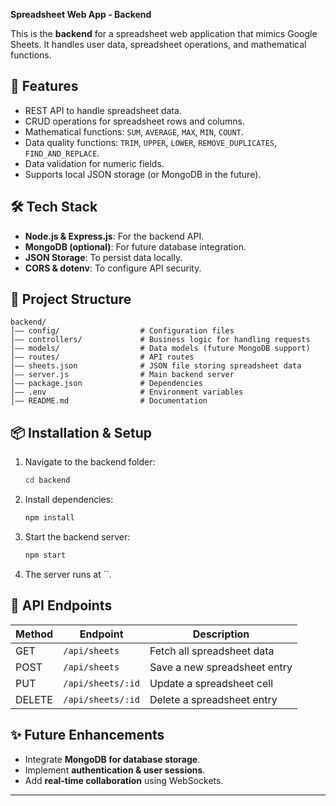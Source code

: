**Spreadsheet Web App - Backend**

This is the **backend** for a spreadsheet web application that mimics Google Sheets. It handles user data, spreadsheet operations, and mathematical functions.

## 🚀 Features

- REST API to handle spreadsheet data.
- CRUD operations for spreadsheet rows and columns.
- Mathematical functions: `SUM`, `AVERAGE`, `MAX`, `MIN`, `COUNT`.
- Data quality functions: `TRIM`, `UPPER`, `LOWER`, `REMOVE_DUPLICATES`, `FIND_AND_REPLACE`.
- Data validation for numeric fields.
- Supports local JSON storage (or MongoDB in the future).

## 🛠️ Tech Stack

- **Node.js & Express.js**: For the backend API.
- **MongoDB (optional)**: For future database integration.
- **JSON Storage**: To persist data locally.
- **CORS & dotenv**: To configure API security.

## 📂 Project Structure

```
backend/
│—— config/                  # Configuration files
│—— controllers/             # Business logic for handling requests
│—— models/                  # Data models (future MongoDB support)
│—— routes/                  # API routes
│—— sheets.json              # JSON file storing spreadsheet data
│—— server.js                # Main backend server
│—— package.json             # Dependencies
│—— .env                     # Environment variables
│—— README.md                # Documentation
```

## 📦 Installation & Setup

1. Navigate to the backend folder:
   ```sh
   cd backend
   ```
2. Install dependencies:
   ```sh
   npm install
   ```
3. Start the backend server:
   ```sh
   npm start
   ```
4. The server runs at \`\`.

## 💽 API Endpoints

| Method | Endpoint          | Description                  |
| ------ | ----------------- | ---------------------------- |
| GET    | `/api/sheets`     | Fetch all spreadsheet data   |
| POST   | `/api/sheets`     | Save a new spreadsheet entry |
| PUT    | `/api/sheets/:id` | Update a spreadsheet cell    |
| DELETE | `/api/sheets/:id` | Delete a spreadsheet entry   |

## ✨ Future Enhancements

- Integrate **MongoDB for database storage**.
- Implement **authentication & user sessions**.
- Add **real-time collaboration** using WebSockets.

---
